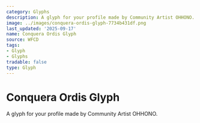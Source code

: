 ```yaml
---
category: Glyphs
description: A glyph for your profile made by Community Artist OHHONO.
image: ../images/conquera-ordis-glyph-7734b431df.png
last_updated: '2025-09-17'
name: Conquera Ordis Glyph
source: WFCD
tags:
- Glyph
- Glyphs
tradable: false
type: Glyph
---
```


# Conquera Ordis Glyph

A glyph for your profile made by Community Artist OHHONO.

